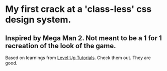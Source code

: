 # My first crack at a 'class-less' css design system. 

## Inspired by Mega Man 2. Not meant to be a 1 for 1 recreation of the look of the game.  
  
  
Based on learnings from [Level Up Tutorials](https://www.leveluptutorials.com/tutorials/modern-css-design-systems "Level Up Tutorials"). Check them out. They are good.